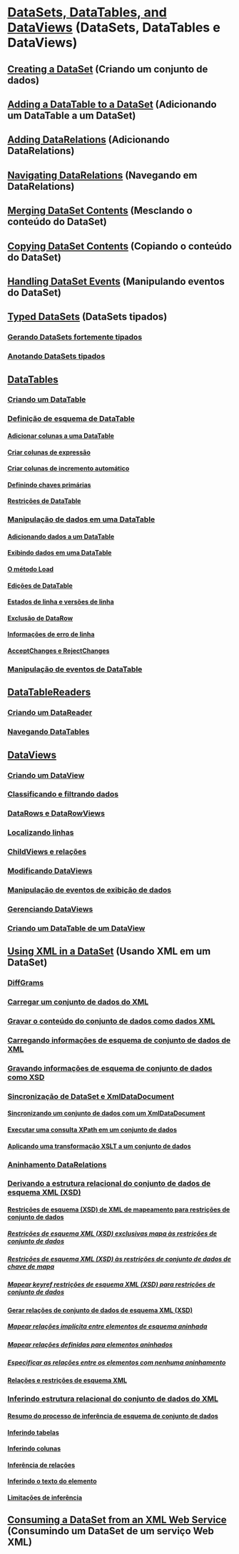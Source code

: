 # [DataSets, DataTables, and DataViews](index.md) (DataSets, DataTables e DataViews)
## [Creating a DataSet](creating-a-dataset.md) (Criando um conjunto de dados)
## [Adding a DataTable to a DataSet](adding-a-datatable-to-a-dataset.md) (Adicionando um DataTable a um DataSet)
## [Adding DataRelations](adding-datarelations.md) (Adicionando DataRelations)
## [Navigating DataRelations](navigating-datarelations.md) (Navegando em DataRelations)
## [Merging DataSet Contents](merging-dataset-contents.md) (Mesclando o conteúdo do DataSet)
## [Copying DataSet Contents](copying-dataset-contents.md) (Copiando o conteúdo do DataSet)
## [Handling DataSet Events](handling-dataset-events.md) (Manipulando eventos do DataSet)
## [Typed DataSets](typed-datasets.md) (DataSets tipados)
### [Gerando DataSets fortemente tipados](generating-strongly-typed-datasets.md)
### [Anotando DataSets tipados](annotating-typed-datasets.md)
## [DataTables](datatables.md)
### [Criando um DataTable](creating-a-datatable.md)
### [Definição de esquema de DataTable](datatable-schema-definition.md)
#### [Adicionar colunas a uma DataTable](adding-columns-to-a-datatable.md)
#### [Criar colunas de expressão](creating-expression-columns.md)
#### [Criar colunas de incremento automático](creating-autoincrement-columns.md)
#### [Definindo chaves primárias](defining-primary-keys.md)
#### [Restrições de DataTable](datatable-constraints.md)
### [Manipulação de dados em uma DataTable](manipulating-data-in-a-datatable.md)
#### [Adicionando dados a um DataTable](adding-data-to-a-datatable.md)
#### [Exibindo dados em uma DataTable](viewing-data-in-a-datatable.md)
#### [O método Load](the-load-method.md)
#### [Edições de DataTable](datatable-edits.md)
#### [Estados de linha e versões de linha](row-states-and-row-versions.md)
#### [Exclusão de DataRow](datarow-deletion.md)
#### [Informações de erro de linha](row-error-information.md)
#### [AcceptChanges e RejectChanges](acceptchanges-and-rejectchanges.md)
### [Manipulação de eventos de DataTable](handling-datatable-events.md)
## [DataTableReaders](datatablereaders.md)
### [Criando um DataReader](creating-a-datareader.md)
### [Navegando DataTables](navigating-datatables.md)
## [DataViews](dataviews.md)
### [Criando um DataView](creating-a-dataview.md)
### [Classificando e filtrando dados](sorting-and-filtering-data.md)
### [DataRows e DataRowViews](datarows-and-datarowviews.md)
### [Localizando linhas](finding-rows.md)
### [ChildViews e relações](childviews-and-relations.md)
### [Modificando DataViews](modifying-dataviews.md)
### [Manipulação de eventos de exibição de dados](handling-dataview-events.md)
### [Gerenciando DataViews](managing-dataviews.md)
### [Criando um DataTable de um DataView](creating-a-datatable-from-a-dataview.md)
## [Using XML in a DataSet](using-xml-in-a-dataset.md) (Usando XML em um DataSet)
### [DiffGrams](diffgrams.md)
### [Carregar um conjunto de dados do XML](loading-a-dataset-from-xml.md)
### [Gravar o conteúdo do conjunto de dados como dados XML](writing-dataset-contents-as-xml-data.md)
### [Carregando informações de esquema de conjunto de dados de XML](loading-dataset-schema-information-from-xml.md)
### [Gravando informações de esquema de conjunto de dados como XSD](writing-dataset-schema-information-as-xsd.md)
### [Sincronização de DataSet e XmlDataDocument](dataset-and-xmldatadocument-synchronization.md)
#### [Sincronizando um conjunto de dados com um XmlDataDocument](synchronizing-a-dataset-with-an-xmldatadocument.md)
#### [Executar uma consulta XPath em um conjunto de dados](performing-an-xpath-query-on-a-dataset.md)
#### [Aplicando uma transformação XSLT a um conjunto de dados](applying-an-xslt-transform-to-a-dataset.md)
### [Aninhamento DataRelations](nesting-datarelations.md)
### [Derivando a estrutura relacional do conjunto de dados de esquema XML (XSD)](deriving-dataset-relational-structure-from-xml-schema-xsd.md)
#### [Restrições de esquema (XSD) de XML de mapeamento para restrições de conjunto de dados](mapping-xml-schema-xsd-constraints-to-dataset-constraints.md)
##### [Restrições de esquema XML (XSD) exclusivas mapa às restrições de conjunto de dados](map-unique-xml-schema-xsd-constraints-to-dataset-constraints.md)
##### [Restrições de esquema XML (XSD) às restrições de conjunto de dados de chave de mapa](map-key-xml-schema-xsd-constraints-to-dataset-constraints.md)
##### [Mapear keyref restrições de esquema XML (XSD) para restrições de conjunto de dados](map-keyref-xml-schema-xsd-constraints-to-dataset-constraints.md)
#### [Gerar relações de conjunto de dados de esquema XML (XSD)](generating-dataset-relations-from-xml-schema-xsd.md)
##### [Mapear relações implícita entre elementos de esquema aninhada](map-implicit-relations-between-nested-schema-elements.md)
##### [Mapear relações definidas para elementos aninhados](map-relations-specified-for-nested-elements.md)
##### [Especificar as relações entre os elementos com nenhuma aninhamento](specify-relations-between-elements-with-no-nesting.md)
#### [Relações e restrições de esquema XML](xml-schema-constraints-and-relationships.md)
### [Inferindo estrutura relacional do conjunto de dados do XML](inferring-dataset-relational-structure-from-xml.md)
#### [Resumo do processo de inferência de esquema de conjunto de dados](summary-of-the-dataset-schema-inference-process.md)
#### [Inferindo tabelas](inferring-tables.md)
#### [Inferindo colunas](inferring-columns.md)
#### [Inferência de relações](inferring-relationships.md)
#### [Inferindo o texto do elemento](inferring-element-text.md)
#### [Limitações de inferência](inference-limitations.md)
## [Consuming a DataSet from an XML Web Service](consuming-a-dataset-from-an-xml-web-service.md) (Consumindo um DataSet de um serviço Web XML)

